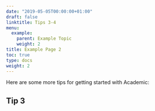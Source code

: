 ```yaml
---
date: "2019-05-05T00:00:00+01:00"
draft: false
linktitle: Tips 3-4
menu:
  example:
    parent: Example Topic
    weight: 2
title: Example Page 2
toc: true
type: docs
weight: 2
---
```


Here are some more tips for getting started with Academic:

## Tip 3
